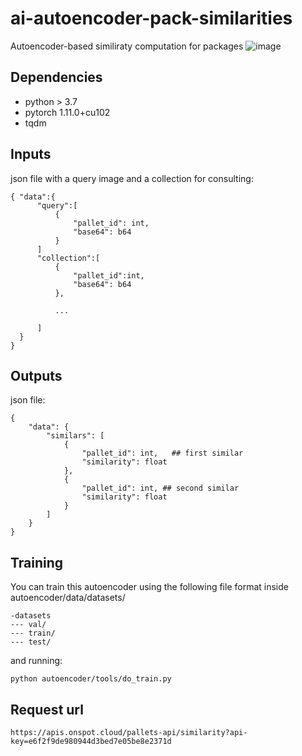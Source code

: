 # ai-autoencoder-pack-similarities
Autoencoder-based similiraty computation for packages
![image](https://user-images.githubusercontent.com/2066122/195456099-b57321a6-85ac-4a6a-b6eb-72bcdb6230d7.png)

## Dependencies
- python > 3.7
- pytorch 1.11.0+cu102
- tqdm


## Inputs
json file with a query image and a collection for consulting:
```
{ "data":{
      "query":[
          {
              "pallet_id": int,
              "base64": b64
          }
      ]
      "collection":[
          {
              "pallet_id":int,
              "base64": b64
          },
          
          ...
      
      ]
  }
}

```

## Outputs
json file:
```
{
	"data": {
		"similars": [
			{
				"pallet_id": int,   ## first similar
				"similarity": float
			},
			{
				"pallet_id": int, ## second similar
				"similarity": float
			}
		]
	}
}

```
## Training
You can train this autoencoder using the following file format inside autoencoder/data/datasets/
```
-datasets
--- val/
--- train/
--- test/
```
and running:
```
python autoencoder/tools/do_train.py
```

## Request url
```
https://apis.onspot.cloud/pallets-api/similarity?api-key=e6f2f9de980944d3bed7e05be8e2371d

```
